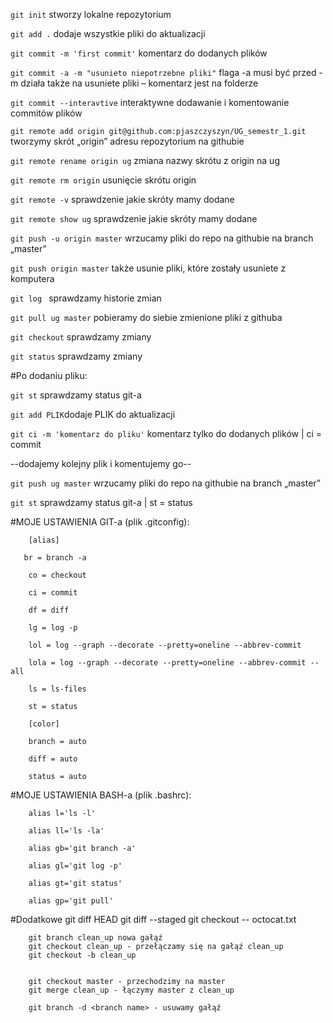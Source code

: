 `git init` stworzy lokalne repozytorium 

`git add .` dodaje wszystkie pliki do aktualizacji

`git commit -m 'first commit'` komentarz do dodanych plików

`git commit -a -m "usunieto niepotrzebne pliki"` flaga -a musi być przed -m działa także na usuniete pliki – komentarz jest na folderze

`git commit --interavtive` interaktywne dodawanie i komentowanie commitów plików 

`git remote add origin git@github.com:pjaszczyszyn/UG_semestr_1.git` tworzymy skrót „origin” adresu  repozytorium na githubie 



`git remote rename origin ug` zmiana nazwy skrótu z origin na ug

`git remote rm origin` usunięcie skrótu origin

`git remote -v` sprawdzenie jakie skróty mamy dodane

`git remote show ug` sprawdzenie jakie skróty mamy dodane



`git push -u origin master` wrzucamy pliki do repo na githubie na branch „master”

`git push origin master` także usunie pliki, które zostały usuniete z komputera



`git log ` sprawdzamy historie zmian

`git pull ug master` pobieramy do siebie zmienione pliki z githuba

`git checkout` sprawdzamy zmiany

`git status` sprawdzamy zmiany





#Po dodaniu pliku:



`git st` sprawdzamy status git-a

`git add PLIK`dodaje PLIK do aktualizacji

`git ci -m 'komentarz do pliku'` komentarz tylko do dodanych plików | ci = commit

--dodajemy kolejny plik i komentujemy go--

`git push ug master` wrzucamy pliki do repo na githubie na branch „master”

`git st` sprawdzamy status git-a | st = status







#MOJE USTAWIENIA GIT-a (plik .gitconfig):



        [alias]

       br = branch -a

        co = checkout

        ci = commit

        df = diff

        lg = log -p

        lol = log --graph --decorate --pretty=oneline --abbrev-commit

        lola = log --graph --decorate --pretty=oneline --abbrev-commit --all

        ls = ls-files

        st = status

        [color]

        branch = auto

        diff = auto

        status = auto





#MOJE USTAWIENIA BASH-a (plik .bashrc):

        alias l='ls -l'

        alias ll='ls -la'

        alias gb='git branch -a'

        alias gl='git log -p'

        alias gt='git status'

        alias gp='git pull'
        
#Dodatkowe
        git diff HEAD
        git diff --sta­ged
        git check­out -- octoc­at.txt
        
        git branc­h clean­_up nowa gałąź
        git check­out clean­_up - przełączamy się na gałąź clean_up
        git check­out -b clean_up
        
        
        git check­out master - przechodzimy na master
        git merge clean_up - łączymy master z clean_up

        git branch -d <branch name> - usuwamy gałąź
